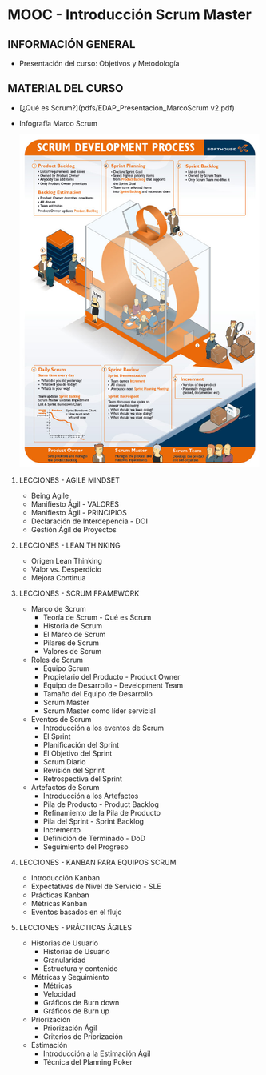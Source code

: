 # MOOC - Introducción Scrum Master

## INFORMACIÓN GENERAL

* Presentación del curso: Objetivos y Metodología

## MATERIAL DEL CURSO

* [¿Qué es Scrum?](pdfs/EDAP_Presentacion_MarcoScrum v2.pdf)
* Infografía Marco Scrum

   <img src="images/scrum_poster.jpg">


1. LECCIONES - AGILE MINDSET

   * Being Agile 
   * Manifiesto Ágil - VALORES 
   * Manifiesto Ágil - PRINCIPIOS 
   * Declaración de Interdepencia - DOI 
   * Gestión Ágil de Proyectos 

2. LECCIONES - LEAN THINKING

   * Origen Lean Thinking 
   * Valor vs. Desperdicio 
   * Mejora Continua 

3. LECCIONES - SCRUM FRAMEWORK

   * Marco de Scrum
      * Teoría de Scrum - Qué es Scrum 
      * Historia de Scrum 
      * El Marco de Scrum 
      * Pilares de Scrum 
      * Valores de Scrum 
   * Roles de Scrum
      * Equipo Scrum 
      * Propietario del Producto - Product Owner 
      * Equipo de Desarrollo - Development Team 
      * Tamaño del Equipo de Desarrollo 
      * Scrum Master 
      * Scrum Master como líder servicial 
   * Eventos de Scrum
      * Introducción a los eventos de Scrum 
      * El Sprint 
      * Planificación del Sprint 
      * El Objetivo del Sprint 
      * Scrum Diario 
      * Revisión del Sprint 
      * Retrospectiva del Sprint 
   * Artefactos de Scrum
      * Introducción a los Artefactos 
      * Pila de Producto - Product Backlog 
      * Refinamiento de la Pila de Producto 
      * Pila del Sprint - Sprint Backlog 
      * Incremento 
      * Definición de Terminado - DoD 
      * Seguimiento del Progreso 

4. LECCIONES - KANBAN PARA EQUIPOS SCRUM

   * Introducción Kanban 
   * Expectativas de Nivel de Servicio - SLE 
   * Prácticas Kanban 
   * Métricas Kanban 
   * Eventos basados en el flujo 
   
5. LECCIONES - PRÁCTICAS ÁGILES

   * Historias de Usuario
      * Historias de Usuario 
      * Granularidad 
      * Estructura y contenido 
   * Métricas y Seguimiento
      * Métricas 
      * Velocidad 
      * Gráficos de Burn down 
      * Gráficos de Burn up 
   * Priorización
      * Priorización Ágil 
      * Criterios de Priorización 
   * Estimación
      * Introducción a la Estimación Ágil 
      * Técnica del Planning Poker      
